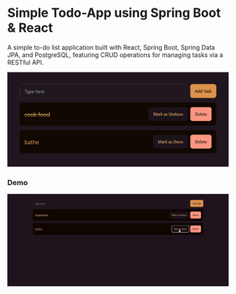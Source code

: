 # Simple Todo-App using Spring Boot & React

A simple to-do list application built with React, Spring Boot, Spring Data JPA, and PostgreSQL, featuring CRUD operations for managing tasks via a RESTful API.

<img src="./assets/image.png" />

### Demo

<img src="./assets/spring-boot-todo.gif">
